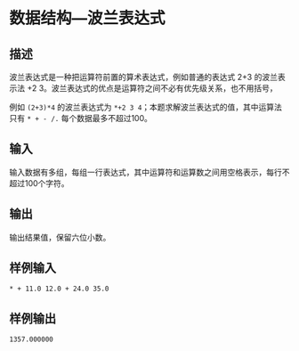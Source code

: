 # 数据结构―波兰表达式

## 描述

波兰表达式是一种把运算符前置的算术表达式，例如普通的表达式 2+3 的波兰表示法 +2 3。波兰表达式的优点是运算符之间不必有优先级关系，也不用括号， 

例如 `(2+3)*4` 的波兰表达式为 `*+2 3 4`；本题求解波兰表达式的值，其中运算法只有 `* + - /.` 每个数据最多不超过100。

## 输入

输入数据有多组，每组一行表达式，其中运算符和运算数之间用空格表示，每行不超过100个字符。

## 输出

输出结果值，保留六位小数。

## 样例输入

```
* + 11.0 12.0 + 24.0 35.0
```

## 样例输出

```
1357.000000
```